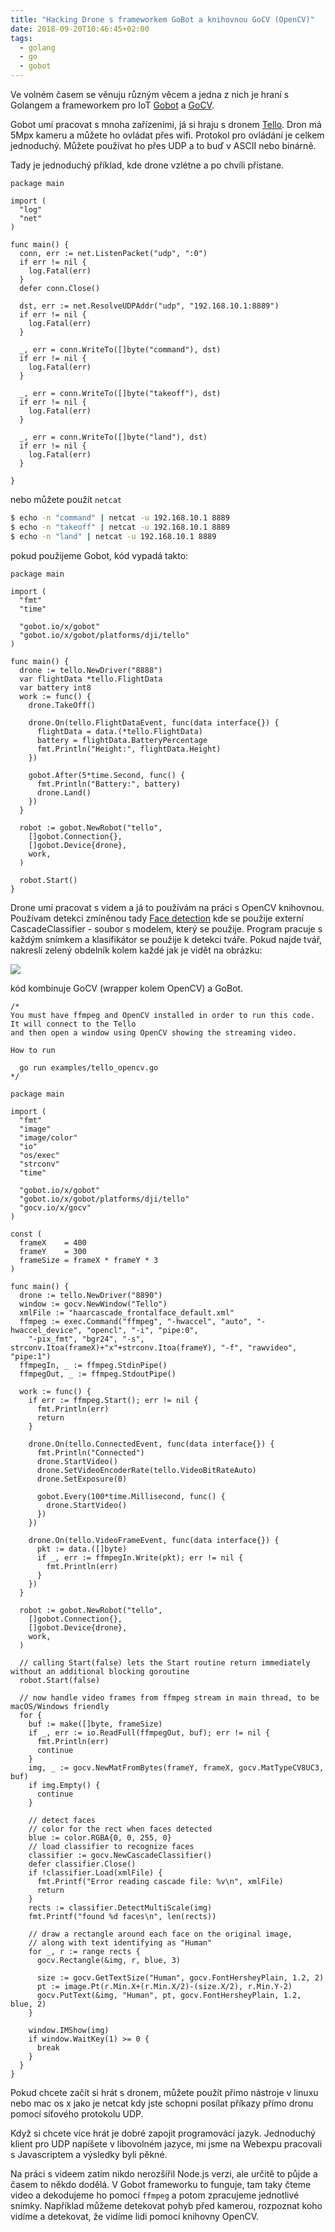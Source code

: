 ```yaml
---
title: "Hacking Drone s frameworkem GoBot a knihovnou GoCV (OpenCV)"
date: 2018-09-20T10:46:45+02:00
tags:
  - golang
  - go
  - gobot
---
```


Ve volném časem se věnuju různým věcem a jedna z nich je hraní s Golangem a frameworkem pro IoT [Gobot](https://gobot.io) a [GoCV](https://gocv.io/).
<!--more-->
Gobot umí pracovat s mnoha zařízeními, já si hraju s dronem [Tello](https://store.dji.com/product/tello). Dron má 5Mpx kameru a můžete ho ovládat přes wifi. Protokol pro ovládání je celkem jednoduchý. Můžete používat ho přes UDP a to buď v ASCII nebo binárně.

Tady je jednoduchý příklad, kde drone vzlétne a po chvíli přistane.

```golang
package main

import (
  "log"
  "net"
)

func main() {
  conn, err := net.ListenPacket("udp", ":0")
  if err != nil {
    log.Fatal(err)
  }
  defer conn.Close()

  dst, err := net.ResolveUDPAddr("udp", "192.168.10.1:8889")
  if err != nil {
    log.Fatal(err)
  }

  _, err = conn.WriteTo([]byte("command"), dst)
  if err != nil {
    log.Fatal(err)
  }

  _, err = conn.WriteTo([]byte("takeoff"), dst)
  if err != nil {
    log.Fatal(err)
  }

  _, err = conn.WriteTo([]byte("land"), dst)
  if err != nil {
    log.Fatal(err)
  }

}
```

nebo můžete použít `netcat`

```bash
$ echo -n "command" | netcat -u 192.168.10.1 8889
$ echo -n "takeoff" | netcat -u 192.168.10.1 8889
$ echo -n "land" | netcat -u 192.168.10.1 8889
```

pokud použijeme Gobot, kód vypadá takto:

```golang
package main

import (
  "fmt"
  "time"

  "gobot.io/x/gobot"
  "gobot.io/x/gobot/platforms/dji/tello"
)

func main() {
  drone := tello.NewDriver("8888")
  var flightData *tello.FlightData
  var battery int8
  work := func() {
    drone.TakeOff()

    drone.On(tello.FlightDataEvent, func(data interface{}) {
      flightData = data.(*tello.FlightData)
      battery = flightData.BatteryPercentage
      fmt.Println("Height:", flightData.Height)
    })

    gobot.After(5*time.Second, func() {
      fmt.Println("Battery:", battery)
      drone.Land()
    })
  }

  robot := gobot.NewRobot("tello",
    []gobot.Connection{},
    []gobot.Device{drone},
    work,
  )

  robot.Start()
}
```

Drone umí pracovat s videm a já to používám na práci s OpenCV knihovnou. Používam detekci zmíněnou tady [Face detection](https://gocv.io/writing-code/face-detect/) kde se použije externí CascadeClassifier - soubor s modelem, který se použije. Program pracuje s každým snímkem a klasifikátor se použije k detekci tváře. Pokud najde tvář, nakreslí zelený obdelník kolem každé jak je vidět na obrázku:

![](https://raw.githubusercontent.com/hybridgroup/gocv/master/images/face-detect.jpg)

kód kombinuje GoCV (wrapper kolem OpenCV) a GoBot.

```golang
/*
You must have ffmpeg and OpenCV installed in order to run this code. It will connect to the Tello
and then open a window using OpenCV showing the streaming video.

How to run

  go run examples/tello_opencv.go
*/

package main

import (
  "fmt"
  "image"
  "image/color"
  "io"
  "os/exec"
  "strconv"
  "time"

  "gobot.io/x/gobot"
  "gobot.io/x/gobot/platforms/dji/tello"
  "gocv.io/x/gocv"
)

const (
  frameX    = 400
  frameY    = 300
  frameSize = frameX * frameY * 3
)

func main() {
  drone := tello.NewDriver("8890")
  window := gocv.NewWindow("Tello")
  xmlFile := "haarcascade_frontalface_default.xml"
  ffmpeg := exec.Command("ffmpeg", "-hwaccel", "auto", "-hwaccel_device", "opencl", "-i", "pipe:0",
    "-pix_fmt", "bgr24", "-s", strconv.Itoa(frameX)+"x"+strconv.Itoa(frameY), "-f", "rawvideo", "pipe:1")
  ffmpegIn, _ := ffmpeg.StdinPipe()
  ffmpegOut, _ := ffmpeg.StdoutPipe()

  work := func() {
    if err := ffmpeg.Start(); err != nil {
      fmt.Println(err)
      return
    }

    drone.On(tello.ConnectedEvent, func(data interface{}) {
      fmt.Println("Connected")
      drone.StartVideo()
      drone.SetVideoEncoderRate(tello.VideoBitRateAuto)
      drone.SetExposure(0)

      gobot.Every(100*time.Millisecond, func() {
        drone.StartVideo()
      })
    })

    drone.On(tello.VideoFrameEvent, func(data interface{}) {
      pkt := data.([]byte)
      if _, err := ffmpegIn.Write(pkt); err != nil {
        fmt.Println(err)
      }
    })
  }

  robot := gobot.NewRobot("tello",
    []gobot.Connection{},
    []gobot.Device{drone},
    work,
  )

  // calling Start(false) lets the Start routine return immediately without an additional blocking goroutine
  robot.Start(false)

  // now handle video frames from ffmpeg stream in main thread, to be macOS/Windows friendly
  for {
    buf := make([]byte, frameSize)
    if _, err := io.ReadFull(ffmpegOut, buf); err != nil {
      fmt.Println(err)
      continue
    }
    img, _ := gocv.NewMatFromBytes(frameY, frameX, gocv.MatTypeCV8UC3, buf)
    if img.Empty() {
      continue
    }

    // detect faces
    // color for the rect when faces detected
    blue := color.RGBA{0, 0, 255, 0}
    // load classifier to recognize faces
    classifier := gocv.NewCascadeClassifier()
    defer classifier.Close()
    if !classifier.Load(xmlFile) {
      fmt.Printf("Error reading cascade file: %v\n", xmlFile)
      return
    }
    rects := classifier.DetectMultiScale(img)
    fmt.Printf("found %d faces\n", len(rects))

    // draw a rectangle around each face on the original image,
    // along with text identifying as "Human"
    for _, r := range rects {
      gocv.Rectangle(&img, r, blue, 3)

      size := gocv.GetTextSize("Human", gocv.FontHersheyPlain, 1.2, 2)
      pt := image.Pt(r.Min.X+(r.Min.X/2)-(size.X/2), r.Min.Y-2)
      gocv.PutText(&img, "Human", pt, gocv.FontHersheyPlain, 1.2, blue, 2)
    }

    window.IMShow(img)
    if window.WaitKey(1) >= 0 {
      break
    }
  }
}
```

Pokud chcete začít si hrát s dronem, můžete použít přímo nástroje v linuxu nebo mac os x jako je netcat kdy jste schopni posílat příkazy přímo dronu pomocí síťového protokolu UDP.

Když si chcete více hrát je dobré zapojit programovácí jazyk. Jednoduchý klient pro UDP napíšete v libovolném jazyce, mi jsme na Webexpu pracovali s Javascriptem a výsledky byli pěkné.

Na práci s videem zatím nikdo nerozšířil Node.js verzi, ale určitě to půjde a časem to někdo dodělá. V Gobot frameworku to funguje, tam taky čteme video a dekodujeme ho pomocí `ffmpeg` a potom zpracujeme jednotlivé snímky. Například můžeme detekovat pohyb před kamerou, rozpoznat koho vidíme a detekovat, že vidíme lidi pomocí knihovny OpenCV.


